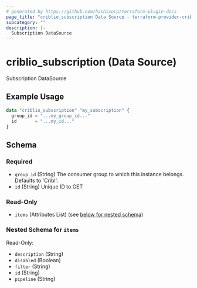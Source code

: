 ```yaml
---
# generated by https://github.com/hashicorp/terraform-plugin-docs
page_title: "criblio_subscription Data Source - terraform-provider-criblio"
subcategory: ""
description: |-
  Subscription DataSource
---
```


# criblio_subscription (Data Source)

Subscription DataSource

## Example Usage

```terraform
data "criblio_subscription" "my_subscription" {
  group_id = "...my_group_id..."
  id       = "...my_id..."
}
```

<!-- schema generated by tfplugindocs -->
## Schema

### Required

- `group_id` (String) The consumer group to which this instance belongs. Defaults to 'Cribl'.
- `id` (String) Unique ID to GET

### Read-Only

- `items` (Attributes List) (see [below for nested schema](#nestedatt--items))

<a id="nestedatt--items"></a>
### Nested Schema for `items`

Read-Only:

- `description` (String)
- `disabled` (Boolean)
- `filter` (String)
- `id` (String)
- `pipeline` (String)

